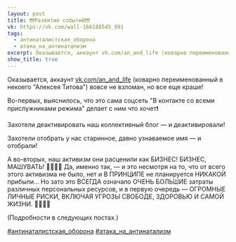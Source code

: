```yaml
---
layout: post
title: ❗❗❗Развитие событий❗❗❗
vk: https://vk.com/wall-166188545_891
tags:
  - антинаталистская_оборона
  - атака_на_антинатализм
excerpt: Оказывается, аккаунт vk.com/an_and_life (коварно переименованный в некоего "Алексея Титова") вовсе не взломан, но все еще краше!
show_title: true
---
```

Оказывается, аккаунт [vk.com/an_and_life]([https://vk.com/id498858042](https://vk.com/id498858042)) (коварно переименованный в некоего "Алексея Титова") вовсе не взломан, но все еще краше! 

Во-первых, выяснилось, что это сама соцсеть "В контакте со всеми прислужниками режима" делает с ним что хочет❗

Захотели деактивировать наш коллективный блог — и деактивировали!

Захотели отобрать у нас старинное, давно узнаваемое имя — и отобрали!

А во-вторых, наш активизм они расценили как БИЗНЕС! БИЗНЕС, МАШУВАТЬ! 🤦‍♂🤦‍♀ Да, именно так, — и это несмотря на то, что от всего этого активизма не было, нет и В ПРИНЦИПЕ не планируется НИКАКОЙ прибыли... Но зато это ВСЕГДА означало ОЧЕНЬ БОЛЬШИЕ затраты различных персональных ресурсов, и в первую очередь — ОГРОМНЫЕ ЛИЧНЫЕ РИСКИ, ВКЛЮЧАЯ УГРОЗЫ СВОБОДЕ, ЗДОРОВЬЮ И САМОЙ ЖИЗНИ. 🤷‍♂🤷‍♀

(Подробности в следующих постах.)

[#антинаталистская_оборона](poisk.html#антинаталистская_оборона)
[#атака_на_антинатализм](poisk.html#атака_на_антинатализм)